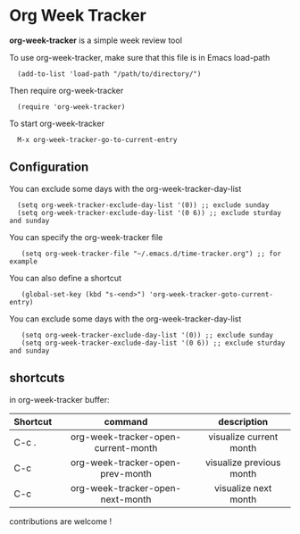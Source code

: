 # Org Week Tracker

**org-week-tracker** is a simple week review tool

To use org-week-tracker, make sure that this file is in Emacs load-path  
``` emacs-lisp
  (add-to-list 'load-path "/path/to/directory/")
```

Then require org-week-tracker  
``` emacs-lisp
  (require 'org-week-tracker)
```

To start org-week-tracker  
``` emacs-lisp
  M-x org-week-tracker-go-to-current-entry
```

## Configuration

You can exclude some days with the org-week-tracker-day-list  
``` emacs-lisp
  (setq org-week-tracker-exclude-day-list '(0)) ;; exclude sunday  
  (setq org-week-tracker-exclude-day-list '(0 6)) ;; exclude sturday and sunday
```
You can specify the org-week-tracker file
``` emacs-lisp
   (setq org-week-tracker-file "~/.emacs.d/time-tracker.org") ;; for example
```
You can also define a shortcut
``` emacs-lisp
   (global-set-key (kbd "s-<end>") 'org-week-tracker-goto-current-entry)
```
You can exclude some days with the org-week-tracker-day-list
``` emacs-lisp
   (setq org-week-tracker-exclude-day-list '(0)) ;; exclude sunday
   (setq org-week-tracker-exclude-day-list '(0 6)) ;; exclude sturday and sunday
```

## shortcuts
in org-week-tracker buffer:

| Shortcut   | command                             | description              |
| ---------- |:-----------------------------------:|:------------------------:|
| C-c .      | org-week-tracker-open-current-month | visualize current month  |
| C-c <up>   | org-week-tracker-open-prev-month    | visualize previous month |
| C-c <down> | org-week-tracker-open-next-month    | visualize next month     |


contributions are welcome !
